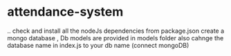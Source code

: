 # attendance-system
..
check and install all the nodeJs dependencies from package.json
create a mongo database , Db models are provided in models folder
also cahnge the database name in index.js to your db name (connect mongoDB)
